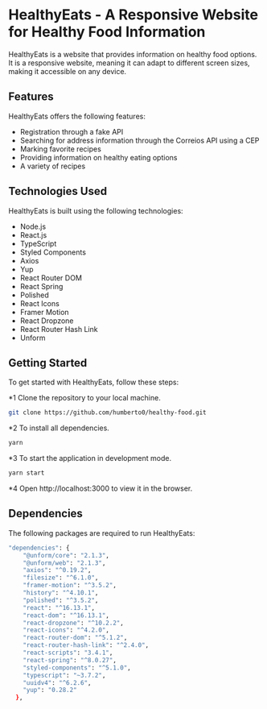 # HealthyEats - A Responsive Website for Healthy Food Information

HealthyEats is a website that provides information on healthy food options. It is a responsive website, meaning it can adapt to different screen sizes, making it accessible on any device.

## Features

HealthyEats offers the following features:

- Registration through a fake API
- Searching for address information through the Correios API using a CEP
- Marking favorite recipes
- Providing information on healthy eating options
- A variety of recipes

## Technologies Used

HealthyEats is built using the following technologies:

* Node.js
* React.js
* TypeScript
* Styled Components
* Axios
* Yup
* React Router DOM
* React Spring
* Polished
* React Icons
* Framer Motion
* React Dropzone
* React Router Hash Link
* Unform

## Getting Started

To get started with HealthyEats, follow these steps:

*1 Clone the repository to your local machine.

```bash
git clone https://github.com/humberto0/healthy-food.git
```

*2 To install all dependencies.

```bash
yarn
```
*3 To start the application in development mode.

```bash
yarn start
```
*4 Open http://localhost:3000 to view it in the browser.

## Dependencies

The following packages are required to run HealthyEats:

```bash
"dependencies": {
    "@unform/core": "2.1.3",
    "@unform/web": "2.1.3",
    "axios": "^0.19.2",
    "filesize": "^6.1.0",
    "framer-motion": "^3.5.2",
    "history": "^4.10.1",
    "polished": "^3.5.2",
    "react": "^16.13.1",
    "react-dom": "^16.13.1",
    "react-dropzone": "^10.2.2",
    "react-icons": "^4.2.0",
    "react-router-dom": "^5.1.2",
    "react-router-hash-link": "^2.4.0",
    "react-scripts": "3.4.1",
    "react-spring": "^8.0.27",
    "styled-components": "^5.1.0",
    "typescript": "~3.7.2",
    "uuidv4": "^6.2.6",
    "yup": "0.28.2"
  },
```

